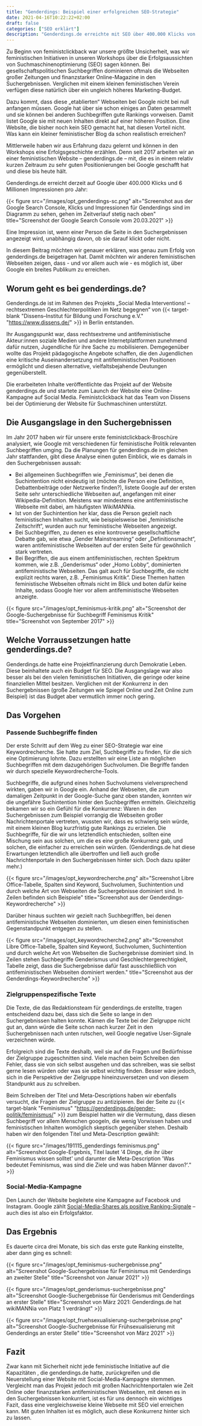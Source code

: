 ```yaml
---
title: "Genderdings: Beispiel einer erfolgreichen SEO-Strategie"
date: 2021-04-16T10:22:22+02:00
draft: false
categories: ["SEO erklärt"]
description: "Genderdings.de erreichte mit SEO über 400.000 Klicks von Google. Wie das geht erfahrt ihr hier."
---
```

Zu Beginn von feministclickback war unsere größte Unsicherheit, was wir feministischen Initiativen in unseren Workshops über die Erfolgsaussichten von Suchmaschinenoptimierung (SEO) sagen können. Bei gesellschaftspolitischen Suchbegriffen dominieren oftmals die Webseiten großer Zeitungen und finanzstarker Online-Magazine in den Suchergebnissen. Verglichen mit einem kleinen feministischen Verein verfügen diese natürlich über ein ungleich höheres Marketing-Budget.

Dazu kommt, dass diese „etablierten“ Webseiten bei Google nicht bei null anfangen müssen. Google hat über sie schon einiges an Daten gesammelt und sie können bei anderen Suchbegriffen gute Rankings vorweisen. Damit listet Google sie mit neuen Inhalten direkt auf einer höheren Position. Eine Website, die bisher noch kein SEO gemacht hat, hat diesen Vorteil nicht. Was kann ein kleiner feministischer Blog da schon realistisch erreichen?

Mittlerweile haben wir aus Erfahrung dazu gelernt und können in den Workshops eine Erfolgsgeschichte erzählen. Denn seit 2017 arbeiten wir an einer feministischen Website – genderdings.de – mit, die es in einem relativ kurzen Zeitraum zu sehr guten Positionierungen bei Google geschafft hat und diese bis heute hält.

Genderdings.de erreicht derzeit auf Google über 400.000 Klicks und 6 Millionen Impressionen pro Jahr:

{{< figure src="/images/opt_genderdings-sc.png" alt="Screenshot aus der Google Search Console, Klicks und Impressionen für Genderdings sind im Diagramm zu sehen, gehen im Zeitverlauf stetig nach oben" title="Screenshot der Google Search Console vom 20.03.2021" >}}

Eine Impression ist, wenn einer Person die Seite in den Suchergebnissen angezeigt wird, unabhängig davon, ob sie darauf klickt oder nicht.

In diesem Beitrag möchten wir genauer erklären, was genau zum Erfolg von genderdings.de beigetragen hat. Damit möchten wir anderen feministischen Webseiten zeigen, dass - und vor allem auch wie - es möglich ist, über Google ein breites Publikum zu erreichen.

## Worum geht es bei genderdings.de?

Genderdings.de ist im Rahmen des Projekts „Social Media Interventions! – rechtsextremen Geschlechterpolitiken im Netz begegnen“ von {{< target-blank "Dissens–Institut für Bildung und Forschung e.V." "https://www.dissens.de/" >}} in Berlin entstanden.

Ihr Ausgangspunkt war, dass rechtsextreme und antifeministische Akteur:innen soziale Medien und andere Internetplattformen zunehmend dafür nutzen, Jugendliche für ihre Sache zu mobilisieren. Demgegenüber wollte das Projekt pädagogische Angebote schaffen, die den Jugendlichen eine kritische Auseinandersetzung mit antifeministischen Positionen ermöglicht und diesen alternative, vielfaltsbejahende Deutungen gegenüberstellt.

Die erarbeiteten Inhalte veröffentlichte das Projekt auf der Website genderdings.de und startete zum Launch der Website eine Online-Kampagne auf Social Media. Feministclickback hat das Team von Dissens bei der Optimierung der Website für Suchmaschinen unterstützt.

## Die Ausgangslage in den Suchergebnissen

Im Jahr 2017 haben wir für unsere erste feministclickback-Broschüre analysiert, wie Google mit verschiedenen für feministische Politik relevanten Suchbegriffen umging. Da die Planungen für genderdings.de im gleichen Jahr stattfanden, gibt diese Analyse einen guten Einblick, wie es damals in den Suchergebnissen aussah:

- Bei allgemeinen Suchbegriffen wie „Feminismus“, bei denen die Suchintention nicht eindeutig ist (möchte die Person eine Definition, Debattenbeiträge oder Netzwerke finden?), listete Google auf der ersten Seite sehr unterschiedliche Webseiten auf, angefangen mit einer Wikipedia-Definition. Meistens war mindestens eine antifeministische Webseite mit dabei, am häufigsten WikiMANNia.
- Ist von der Suchintention her klar, dass die Person gezielt nach feministischen Inhalten sucht, wie beispielsweise bei „feministische Zeitschrift“, wurden auch nur feministische Webseiten angezeigt.
- Bei Suchbegriffen, zu denen es eine kontroverse gesellschaftliche Debatte gab, wie etwa „Gender Mainstreaming“ oder „Definitionsmacht“, waren antifeministische Webseiten auf der ersten Seite für gewöhnlich stark vertreten.
- Bei Begriffen, die aus einem antifeministischen, rechten Spektrum kommen, wie z.B. „Genderismus“ oder „Homo Lobby“, dominierten antifeministische Webseiten. Das galt auch für Suchbegriffe, die nicht explizit rechts waren, z.B. „Feminismus Kritik“. Diese Themen hatten feministische Webseiten oftmals nicht im Blick und boten dafür keine Inhalte, sodass Google hier vor allem antifeministische Webseiten anzeigte.

{{< figure src="/images/opt_feminismus-kritik.png" alt="Screenshot der Google-Suchergebnisse für Suchbegriff Feminismus Kritik" title="Screenshot von September 2017" >}}

## Welche Vorraussetzungen hatte genderdings.de?

Genderdings.de hatte eine Projektfinanzierung durch Demokratie Leben. Diese beinhaltete  auch ein Budget für SEO. Die Ausgangslage war also besser als bei den vielen feministischen Initiativen, die geringe oder keine finanziellen Mittel besitzen. Verglichen mit der Konkurrenz in den Suchergebnissen (große Zeitungen wie Spiegel Online und Zeit Online zum Beispiel) ist das Budget aber vermutlich immer noch gering.

## Das Vorgehen

### Passende Suchbegriffe finden

Der erste Schritt auf dem Weg zu einer SEO-Strategie war eine Keywordrecherche. Sie hatte zum Ziel, Suchbegriffe zu finden, für die sich eine Optimierung lohnte. Dazu erstellten wir eine Liste an möglichen Suchbegriffen mit dem dazugehörigen Suchvolumen. Die Begriffe fanden wir durch spezielle Keywordrecherche-Tools.

Suchbegriffe, die aufgrund eines hohen Suchvolumens vielversprechend wirkten, gaben wir in Google ein. Anhand der Webseiten, die zum damaligen Zeitpunkt in der Google-Suche ganz oben standen, konnten wir die ungefähre Suchintention hinter den Suchbegriffen ermitteln. Gleichzeitig bekamen wir so ein Gefühl für die Konkurrenz: Waren in den Suchergebnissen zum Beispiel vorrangig die Webseiten großer Nachrichtenportale vertreten, wussten wir, dass es schwierig sein würde, mit einem kleinen Blog kurzfristig gute Rankings zu erzielen. Die Suchbegriffe, für die wir uns letztendlich entschieden, sollten eine Mischung sein aus solchen, um die es eine große Konkurrenz gab, und solchen, die einfacher zu erreichen sein würden. (Genderdings.de hat diese Erwartungen letztendlich alle übertroffen und ließ auch große Nachrichtenportale in den Suchergebnissen hinter sich. Doch dazu später mehr.)

{{< figure src="/images/opt_keywordrecherche.png" alt="Screenshot Libre Office-Tabelle, Spalten sind Keyword, Suchvolumen, Suchintention und durch welche Art von Webseiten die Suchergebnisse dominiert sind. In Zeilen befinden sich Beispiele" title="Screenshot aus der Genderdings-Keywordrecherche" >}}

Darüber hinaus suchten wir gezielt nach Suchbegriffen, bei denen  antifeministische Webseiten dominierten, um diesen einen feministischen Gegenstandpunkt entgegen zu stellen.

{{< figure src="/images/opt_keywordrecherche2.png" alt="Screenshot Libre Office-Tabelle, Spalten sind Keyword, Suchvolumen, Suchintention und durch welche Art von Webseiten die Suchergebnisse dominiert sind. In Zeilen stehen Suchbegriffe Genderismus und Geschlechtergerechtigkeit, Tabelle zeigt, dass die Suchergebnisse dafür fast ausschließlich von antifeministischen Webseiten dominiert werden." title="Screenshot aus der Genderdings-Keywordrecherche" >}}

### Zielgruppenspezifische Texte

Die Texte, die das Redaktionsteam für genderdings.de erstellte, tragen entscheidend dazu bei, dass sich die Seite so lange in den Suchergebnissen halten konnte. Kämen die Texte bei der Zielgruppe nicht gut an, dann würde die Seite schon nach kurzer Zeit in den Suchergebnissen nach unten rutschen, weil Google negative User-Signale verzeichnen würde.

Erfolgreich sind die Texte deshalb, weil sie auf die Fragen und Bedürfnisse der Zielgruppe zugeschnitten sind. Viele machen beim Schreiben den Fehler, dass sie von sich selbst ausgehen und das schreiben, was sie selbst gerne lesen würden oder was sie selbst wichtig finden. Besser wäre jedoch, sich in die Perspektive der Zielgruppe hineinzuversetzen und von diesem Standpunkt aus zu schreiben.

Beim Schreiben der Titel und Meta-Descriptions haben wir ebenfalls versucht, die Fragen der Zielgruppe zu antizipieren. Bei der Seite zu {{< target-blank "Feminismus" "https://genderdings.de/gender-politik/feminismus/" >}} zum Beispiel hatten wir die Vermutung, dass diesen Suchbegriff vor allem Menschen googeln, die wenig Vorwissen haben und feministischen Inhalten womöglich skeptisch gegenüber stehen. Deshalb haben wir den folgenden Titel und Meta-Description gewählt:

{{< figure src="/images/191115_genderdings feminismus.png" alt="Screenshot Google-Ergebnis, Titel lautet '4 Dinge, die ihr über Feminismus wissen solltet' und darunter die Meta-Description 'Was bedeutet Feminismus, was sind die Ziele und was haben Männer davon?'." >}}

### Social-Media-Kampagne

Den Launch der Website begleitete eine Kampagne auf Facebook und Instagram. Google zählt [Social-Media-Shares als positive Ranking-Signale](/blog/externe-signale/) – auch dies ist also ein Erfolgsfaktor.

## Das Ergebnis

Es dauerte circa drei Monate, bis sich das erste gute Ranking einstellte, aber dann ging es schnell:

{{< figure src="/images/opt_feminismus-suchergebnisse.png" alt="Screenshot Google-Suchergebnisse für Feminismus mit Genderdings an zweiter Stelle" title="Screenshot von Januar 2021" >}}

{{< figure src="/images/opt_genderismus-suchergebnisse.png" alt="Screenshot Google-Suchergebnisse für Genderismus mit Genderdings an erster Stelle" title="Screenshot von März 2021: Genderdings.de hat wikiMANNia von Platz 1 verdrängt" >}}

{{< figure src="/images/opt_fruehsexualisierung-suchergebnisse.png" alt="Screenshot Google-Suchergebnisse für Frühsexualisierung mit Genderdings an erster Stelle" title="Screenshot von März 2021" >}}

## Fazit

Zwar kann mit Sicherheit nicht jede feministische Initiative auf die Kapazitäten , die genderdings.de hatte, zurückgreifen und die Neuerstellung einer Website mit Social-Media-Kampagne stemmen. Vergleicht man das Projekt jedoch mit großen Nachrichtenportalen wie Zeit Online oder finanzstarken antifeministischen Webseiten, mit denen es in den Suchergebnissen konkurriert, ist es für uns dennoch ein wichtiges Fazit, dass eine vergleichsweise kleine Webseite mit SEO viel erreichen kann. Mit guten Inhalten ist es möglich, auch diese Konkurrenz hinter sich zu lassen.
